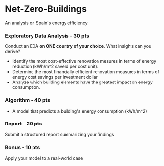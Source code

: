 # Net-Zero-Buildings
An analysis on Spain's energy efficiency


### Exploratory Data Analysis - 30 pts

Conduct an EDA **on ONE country of your choice**. What insights can you derive?
-   Identify the most cost-effective renovation mesures in terms of energy reduction (kWh/m^2 saverd per cost unit).
-   Determine the most financially efficient renovation measures in terms of energy cost savings per investment dollar.
-   Analyze which building elements have the greatest impact on energy consumption.

### Algorithm - 40 pts
-    A model that predicts a building's energy consumption (kWh/m^2)

### Report - 20 pts 
Submit a structured report summarizing your findings

### Bonus - 10 pts
Apply your model to a real-world case